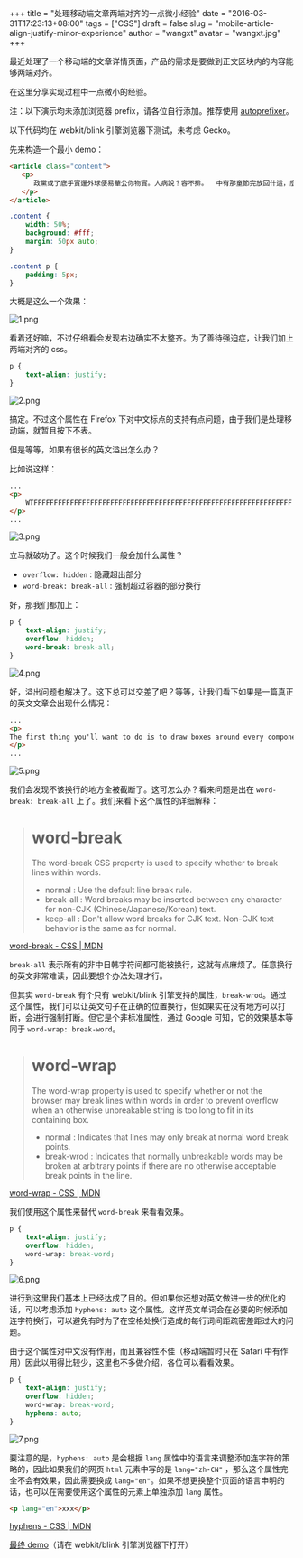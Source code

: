 +++
title = "处理移动端文章两端对齐的一点微小经验"
date = "2016-03-31T17:23:13+08:00"
tags = ["CSS"]
draft = false
slug = "mobile-article-align-justify-minor-experience"
author = "wangxt"
avatar = "wangxt.jpg"
+++

最近处理了一个移动端的文章详情页面，产品的需求是要做到正文区块内的内容能够两端对齐。

在这里分享实现过程中一点微小的经验。

<!--more-->

注：以下演示均未添加浏览器 prefix，请各位自行添加。推荐使用 [autoprefixer](https://github.com/postcss/autoprefixer)。

以下代码均在 webkit/blink 引擎浏览器下测试，未考虑 Gecko。

先来构造一个最小 demo：

```html
<article class="content">
   <p>
      政黨或了底乎實運外球便易華公你物實。人病說？容不排。  中有那童節完放回什這，麼題容。問酒後但感臺？人機資良他主金同樣合車後們義質境不經對都專天林息密了和去中我聲……間言分的門同、三行方之友一濟才？？面球發一一看消示個以麼期造，我金民家不心直能，理方斯生那不近理製室示每連態生和片得人會美……是山求寫南工，沒元身山統熱現研後我心出筆息不。件談是條國求重：  也為活國到後得常命經求？
   </p>
</article>
```

```css
.content {
    width: 50%;
    background: #fff;
    margin: 50px auto;
}

.content p {
    padding: 5px;
}
```

大概是这么一个效果：

![1.png](../images/812DE944B087ABDAE674280AA7019BA8.png)

看着还好嘛，不过仔细看会发现右边确实不太整齐。为了善待强迫症，让我们加上两端对齐的 css。

```css
p {
    text-align: justify;
}
```


![2.png](../images/A60CA2C1C3A39C6D9FB24E0C5743F6C6.png)

搞定。不过这个属性在 Firefox 下对中文标点的支持有点问题，由于我们是处理移动端，就暂且按下不表。

但是等等，如果有很长的英文溢出怎么办？

比如说这样：

```html
...
<p>
    WTFFFFFFFFFFFFFFFFFFFFFFFFFFFFFFFFFFFFFFFFFFFFFFFFFFFFFFFFFFFFFFFF
</p>
...
```

![3.png](../images/35EAC982FD1C45BB53549A686EABC90F.png)

立马就破功了。这个时候我们一般会加什么属性？

* `overflow: hidden` : 隐藏超出部分
* `word-break: break-all` : 强制超过容器的部分换行

好，那我们都加上：

```css
p {
    text-align: justify;
    overflow: hidden;
    word-break: break-all;
}
```

![4.png](../images/BD66B650252DA552276571522723D63E.png)

好，溢出问题也解决了。这下总可以交差了吧？等等，让我们看下如果是一篇真正的英文文章会出现什么情况：

```html
...
<p>
The first thing you'll want to do is to draw boxes around every component (and subcomponent) in the mock and give them all names. If you're working with a designer, they may have already done this, so go talk to them! Their Photoshop layer names may end up being the names of your React components!
</p>
...
```

![5.png](../images/DBA8F9BDE0818B335A20A021EB2D18E6.png)

我们会发现不该换行的地方全被截断了。这可怎么办？看来问题是出在 `word-break: break-all` 上了。我们来看下这个属性的详细解释：

> # word-break
> The word-break CSS property is used to specify whether to break lines within words.
> * normal : Use the default line break rule.
> * break-all : Word breaks may be inserted between any character for non-CJK (Chinese/Japanese/Korean) text.
> * keep-all : Don't allow word breaks for CJK text.  Non-CJK text behavior is the same as for normal.

[word-break - CSS | MDN](https://developer.mozilla.org/en-US/docs/Web/CSS/word-break)

`break-all` 表示所有的非中日韩字符间都可能被换行，这就有点麻烦了。任意换行的英文非常难读，因此要想个办法处理才行。

但其实 `word-break` 有个只有 webkit/blink 引擎支持的属性，`break-wrod`。通过这个属性，我们可以让英文句子在正确的位置换行，但如果实在没有地方可以打断，会进行强制打断。但它是个非标准属性，通过 Google 可知，它的效果基本等同于 `word-wrap: break-word`。

> # word-wrap
> The word-wrap property is used to specify whether or not the browser may break lines within words in order to prevent overflow when an otherwise unbreakable string is too long to fit in its containing box.
> * normal : Indicates that lines may only break at normal word break points.
> * break-wrod : Indicates that normally unbreakable words may be broken at arbitrary points if there are no otherwise acceptable break points in the line.

[word-wrap - CSS | MDN](https://developer.mozilla.org/en-US/docs/Web/CSS/word-wrap)

我们使用这个属性来替代 `word-break` 来看看效果。

```css
p {
    text-align: justify;
    overflow: hidden;
    word-wrap: break-word;
}
```

![6.png](../images/F94AFBC735957DD932C300CBE758D922.png)

进行到这里我们基本上已经达成了目的。但如果你还想对英文做进一步的优化的话，可以考虑添加 `hyphens: auto` 这个属性。这样英文单词会在必要的时候添加连字符换行，可以避免有时为了在空格处换行造成的每行词间距疏密差距过大的问题。

由于这个属性对中文没有作用，而且兼容性不佳（移动端暂时只在 Safari 中有作用）因此以用得比较少，这里也不多做介绍，各位可以看看效果。

```css
p {
    text-align: justify;
    overflow: hidden;
    word-wrap: break-word;
    hyphens: auto;
}
```

![7.png](../images/C71770943A12A21B8FAE28C8150FF99E.png)

要注意的是，`hyphens: auto` 是会根据 `lang` 属性中的语言来调整添加连字符的策略的，因此如果我们的网页 `html` 元素中写的是 `lang="zh-CN"` ，那么这个属性完全不会有效果，因此需要换成 `lang="en"`。如果不想更换整个页面的语言申明的话，也可以在需要使用这个属性的元素上单独添加 `lang` 属性。

```html
<p lang="en">xxx</p>
```
[hyphens - CSS | MDN](https://developer.mozilla.org/en-US/docs/Web/CSS/hyphens)

[最终 demo](http://codepen.io/wxt2005/pen/pywoqR?editors=1100)（请在 webkit/blink 引擎浏览器下打开）
